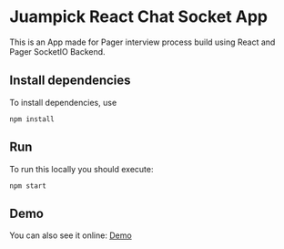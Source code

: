 # Juampick React Chat Socket App
This is an App made for Pager interview process build using React and Pager SocketIO Backend.


## Install dependencies
To install dependencies, use
```
npm install
```

## Run
To run this locally you should execute:
```
npm start
```

## Demo
You can also see it online: [Demo](http://juampick-react-chat.s3-website-us-east-1.amazonaws.com)
